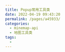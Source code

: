 ```yaml
---
title: Popup常用工具类
date: 2022-04-19 09:43:20
permalink: /pages/a45933/
categories:
  - minemap-api
  - 地图工具类
tags:
  - 
---
```

